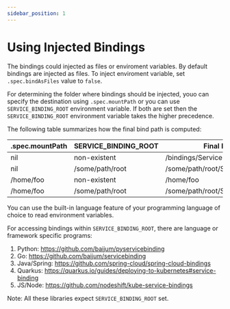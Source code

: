 ```yaml
---
sidebar_position: 1
---
```


# Using Injected Bindings

The bindings could injected as files or enviroment variables. By default
bindings are injected as files.  To inject enviroment variable, set
`.spec.bindAsFiles` value to `false`.

For determining the folder where bindings should be injected, youo can specify
the destination using `.spec.mountPath` or you can use `SERVICE_BINDING_ROOT`
environment variable.  If both are set then the `SERVICE_BINDING_ROOT`
environment variable takes the higher precedence.

The following table summarizes how the final bind path is computed:

| .spec.mountPath | SERVICE_BINDING_ROOT  | Final Bind Path                      |
| --------------- | --------------------- | ------------------------------------ |
| nil             | non-existent          | /bindings/ServiceBinding_Name        |
| nil             | /some/path/root       | /some/path/root/ServiceBinding_Name  |
| /home/foo       | non-existent          | /home/foo                            |
| /home/foo       | /some/path/root       | /some/path/root/ServiceBinding_Name  |

You can use the built-in language feature of your programming language of choice
to read environment variables.

For accessing bindings within `SERVICE_BINDING_ROOT`, there are language or
framework specific programs:

1. Python: https://github.com/baijum/pyservicebinding
2. Go: https://github.com/baijum/servicebinding
3. Java/Spring: https://github.com/spring-cloud/spring-cloud-bindings
4. Quarkus: https://quarkus.io/guides/deploying-to-kubernetes#service-binding
5. JS/Node: https://github.com/nodeshift/kube-service-bindings

Note: All these libraries expect `SERVICE_BINDING_ROOT` set.

